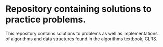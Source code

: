 # Repository containing solutions to practice problems.

This repository contains solutions to problems as well as implementations of algorithms and data structures found in the algorithms textbook, CLRS.